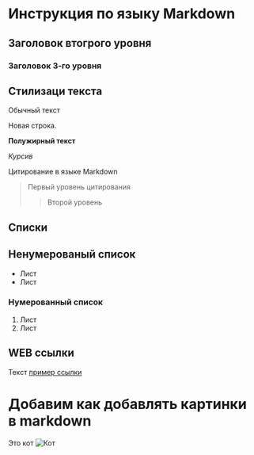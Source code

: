 # Инструкция по языку Markdown

## Заголовок втогрого уровня
### Заголовок 3-го уровня
## Стилизаци текста
Обычный текст

Новая строка.

**Полужирный текст**

*Курсив*

Цитирование в языке Markdown
> Первый уровень цитирования
>> Второй уровень

## Списки
## Ненумерованый список
* Лист
* Лист

### Нумерованный список
1. Лист
2. Лист
 
## WEB ссылки
Текст [пример ссылки](http.example.com "всплывающая подсказка")

# Добавим как добавлять картинки в markdown
Это кот
![Кот](cat.png)
